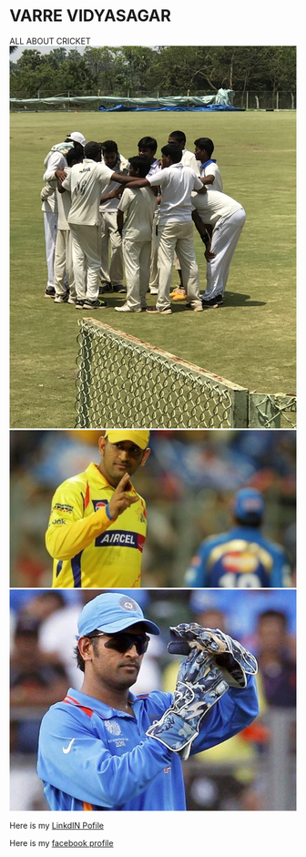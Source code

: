# VARRE VIDYASAGAR
ALL ABOUT CRICKET
![Cricket photo](cricket.jpg)
![mahi](captainmsd.jpg)
![msd](MAHI.jpg)







Here is my [LinkdIN Pofile](https://www.linkedin.com/in/varre-vidya-sagar-170b3511b/)

Here is my [facebook profile](https://www.facebook.com/vidyasagarchinnu143/)